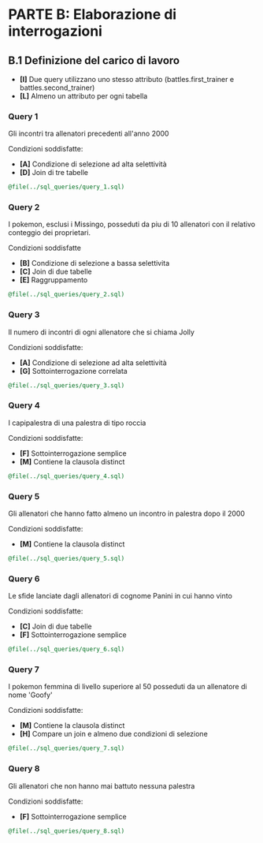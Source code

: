 # PARTE B: Elaborazione di interrogazioni

## B.1 Definizione del carico di lavoro
- **[I]** Due query utilizzano uno stesso attributo (battles.first_trainer e battles.second_trainer)
- **[L]** Almeno un attributo per ogni tabella

### **Query 1**
Gli incontri tra allenatori precedenti all'anno 2000

Condizioni soddisfatte:
- **[A]** Condizione di selezione ad alta selettività
- **[D]** Join di tre tabelle

``` sql
@file(../sql_queries/query_1.sql)
```

### **Query 2**
I pokemon, esclusi i Missingo, posseduti da piu di 10 allenatori con il relativo conteggio dei proprietari.

Condizioni soddisfatte
- **[B]** Condizione di selezione a bassa selettivita
- **[C]** Join di due tabelle
- **[E]** Raggruppamento

``` sql
@file(../sql_queries/query_2.sql)
```

### **Query 3**
Il numero di incontri di ogni allenatore che si chiama Jolly

Condizioni soddisfatte:
- **[A]** Condizione di selezione ad alta selettività
- **[G]** Sottointerrogazione correlata

``` sql
@file(../sql_queries/query_3.sql)
```

### **Query 4**
I capipalestra di una palestra di tipo roccia

Condizioni soddisfatte:
- **[F]** Sottointerrogazione semplice
- **[M]** Contiene la clausola distinct

``` sql
@file(../sql_queries/query_4.sql)
```


### **Query 5**
Gli allenatori che hanno fatto almeno un incontro in palestra dopo il 2000

Condizioni soddisfatte:
- **[M]** Contiene la clausola distinct

``` sql
@file(../sql_queries/query_5.sql)
```

### **Query 6**
Le sfide lanciate dagli allenatori di cognome Panini in cui hanno vinto

Condizioni soddisfatte:
- **[C]** Join di due tabelle
- **[F]** Sottointerrogazione semplice

``` sql
@file(../sql_queries/query_6.sql)
```

### **Query 7**
I pokemon femmina di livello superiore al 50 posseduti da un allenatore di nome 'Goofy'

Condizioni soddisfatte:
- **[M]** Contiene la clausola distinct
- **[H]** Compare un join e almeno due condizioni di selezione

``` sql
@file(../sql_queries/query_7.sql)
```

### **Query 8**
Gli allenatori che non hanno mai battuto nessuna palestra

Condizioni soddisfatte:
- **[F]** Sottointerrogazione semplice

``` sql
@file(../sql_queries/query_8.sql)
```